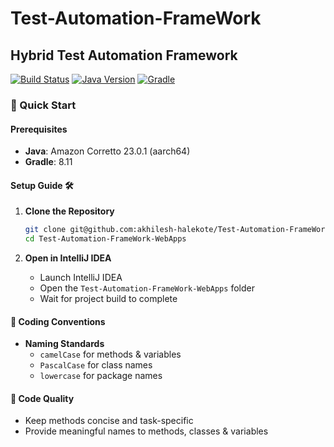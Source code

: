 # Test-Automation-FrameWork

## Hybrid Test Automation Framework

[![Build Status](https://img.shields.io/badge/build-passing-brightgreen)](https://github.com/your-repo)
[![Java Version](https://img.shields.io/badge/Java-Corretto%2023-orange)](https://aws.amazon.com/corretto/)
[![Gradle](https://img.shields.io/badge/Gradle-8.11-blue)](https://gradle.org/)

### 🌟 Quick Start

#### Prerequisites
- **Java**: Amazon Corretto 23.0.1 (aarch64)
- **Gradle**: 8.11

#### Setup Guide 🛠️

1. **Clone the Repository**
   ```bash
   git clone git@github.com:akhilesh-halekote/Test-Automation-FrameWork-WebApps.git
   cd Test-Automation-FrameWork-WebApps
   ```

2. **Open in IntelliJ IDEA**
    - Launch IntelliJ IDEA
    - Open the `Test-Automation-FrameWork-WebApps` folder
    - Wait for project build to complete


#### 📝 Coding Conventions
- **Naming Standards**
    - `camelCase` for methods & variables
    - `PascalCase` for class names
    - `lowercase` for package names

#### 🧩 Code Quality
- Keep methods concise and task-specific
- Provide meaningful names to methods, classes & variables
